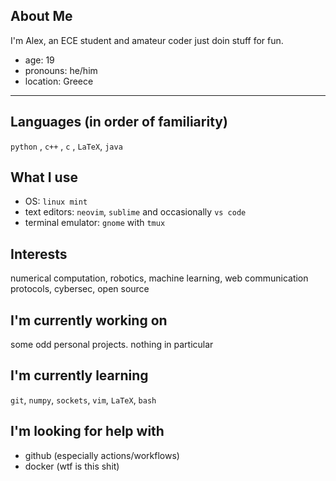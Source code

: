 About Me
----------------------------------
I'm Alex, an ECE student and amateur coder just doin stuff for fun.

* age: 19
* pronouns: he/him
* location: Greece

----------------------------------

Languages (in order of familiarity)
-----------------------------------
`python` , `c++` , `c` , `LaTeX`, `java`

What I use
-----------------------------------
* OS: `linux mint`
* text editors: `neovim`, `sublime` and occasionally `vs code`
* terminal emulator: `gnome` with `tmux`

Interests
-----------------------------------
numerical computation, robotics, machine learning, web communication protocols, cybersec, open source

I'm currently working on
-----------------------------------
some odd personal projects. nothing in particular

I'm currently learning
-----------------------------------
`git`, `numpy`, `sockets`, `vim`, `LaTeX`, `bash`

I'm looking for help with
-----------------------------------
* github (especially actions/workflows)
* docker (wtf is this shit)
